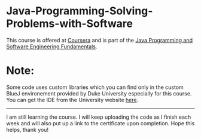 # Java-Programming-Solving-Problems-with-Software

This course is offered at <a href="https://www.coursera.org">Coursera</a> and is part of the <a href="https://www.coursera.org/specializations/java-programming">Java Programming and Software Engineering Fundamentals</a>.

# Note:

Some code uses custom libraries which you can find only in the custom BlueJ environement provided by Duke University especially for this course. You can get the IDE from the University website <a href="http://www.dukelearntoprogram.com/downloads/bluej.php?course=2">here</a>.

<hr>

I am still learning the course. I will keep uploading the code as I finish each week and will also put up a link to the certificate upon completion. Hope this helps, thank you!
